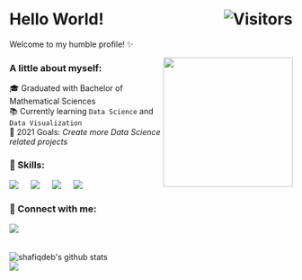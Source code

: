 

# Hello World! <img align="right" alt="Visitors" src="https://visitor-badge.laobi.icu/badge?page_id=shafiqdeb.shafiqdeb"/>
Welcome to my humble profile! ✨ <br>

<img align='right' src="https://media.giphy.com/media/M9gbBd9nbDrOTu1Mqx/giphy.gif" width="230">

### A little about myself:
🎓 Graduated with Bachelor of Mathematical Sciences <br>
📚 Currently learning `Data Science` and `Data Visualization` <br>
📝 2021 Goals: *Create more Data Science related projects* <br>

### 🧾 Skills:

[![](https://img.shields.io/badge/Python-3776AB?style=for-the-badge&logo=python&logoColor=white)](#) &emsp;
[![](https://img.shields.io/badge/Pandas-3e5e78?style=for-the-badge&logo=pandas&logoColor=white)](#) &emsp;
[![](https://img.shields.io/badge/numpy-695170?style=for-the-badge&logo=numpy&logoColor=white)](#) &emsp;
[![](https://img.shields.io/badge/ScikitLearn-389cc7?style=for-the-badge&logo=scikit-learn&logoColor=white)](#) &emsp;

### 🤝 Connect with me:

[![](https://img.shields.io/badge/LinkedIn-0077B5?style=for-the-badge&logo=linkedin&logoColor=white)](https://www.linkedin.com/in/shafiqdebayan/) &emsp;

<br>
<img align="left" src="https://github-readme-stats.vercel.app/api?username=shafiqdeb&show_icons=true&theme=dark&count_private=true&icon_color=439975&text_color=6e6e6e" alt="shafiqdeb's github stats">
<br>
<img align="left" src="https://github-readme-stats.vercel.app/api/top-langs/?username=shafiqdeb&theme=dark&layout=compact&exclude_repo=IoT-Libraries,Hackerrank-Codes">
<br>


